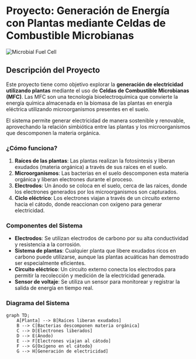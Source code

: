 # Proyecto: Generación de Energía con Plantas mediante Celdas de Combustible Microbianas

![Microbial Fuel Cell](https://example.com/mfc-image.png)

## Descripción del Proyecto

Este proyecto tiene como objetivo explorar la **generación de electricidad utilizando plantas** mediante el uso de **Celdas de Combustible Microbianas (MFC)**. Las MFC son una tecnología bioelectroquímica que convierte la energía química almacenada en la biomasa de las plantas en energía eléctrica utilizando microorganismos presentes en el suelo.

El sistema permite generar electricidad de manera sostenible y renovable, aprovechando la relación simbiótica entre las plantas y los microorganismos que descomponen la materia orgánica.

### ¿Cómo funciona?

1. **Raíces de las plantas**: Las plantas realizan la fotosíntesis y liberan exudados (materia orgánica) a través de sus raíces en el suelo.
2. **Microorganismos**: Las bacterias en el suelo descomponen esta materia orgánica y liberan electrones durante el proceso.
3. **Electrodos**: Un ánodo se coloca en el suelo, cerca de las raíces, donde los electrones generados por los microorganismos son capturados.
4. **Ciclo eléctrico**: Los electrones viajan a través de un circuito externo hacia el cátodo, donde reaccionan con oxígeno para generar electricidad.

### Componentes del Sistema

- **Electrodos**: Se utilizan electrodos de carbono por su alta conductividad y resistencia a la corrosión.
- **Sistema de plantas**: Cualquier planta que libere exudados ricos en carbono puede utilizarse, aunque las plantas acuáticas han demostrado ser especialmente eficientes.
- **Circuito eléctrico**: Un circuito externo conecta los electrodos para permitir la recolección y medición de la electricidad generada.
- **Sensor de voltaje**: Se utiliza un sensor para monitorear y registrar la salida de energía en tiempo real.

### Diagrama del Sistema

```mermaid
graph TD;
    A[Planta] --> B[Raíces liberan exudados]
    B --> C[Bacterias descomponen materia orgánica]
    C --> D[Electrones liberados]
    D --> E(Ánodo)
    E --> F[Electrones viajan al cátodo]
    F --> G{Oxígeno en el cátodo}
    G --> H[Generación de electricidad]

